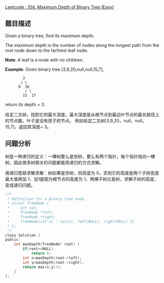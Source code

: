 ﻿[Leetcode : 104. Maximum Depth of Binary Tree (Easy)](https://leetcode.com/problems/maximum-depth-of-binary-tree/)
## 题目描述
Given a binary tree, find its maximum depth.

The maximum depth is the number of nodes along the longest path from the root node down to the farthest leaf node.

**Note**: A leaf is a node with no children.

**Example**:
Given binary tree [3,9,20,null,null,15,7],
```
        3
       / \
      9  20
         / \ 
        15  17
```
return its depth = 3.

给定二叉树，找到它的最大深度。最大深度是从根节点到最远叶节点的最长路径上的节点数。叶子是没有孩子的节点。
例如给定二叉树[3,9,20，null，null，15,7]，返回其深度= 3。
## 问题分析
树是一种递归的定义：一棵树要么是空树，要么有两个指针，每个指针指向一棵树。因此很多树相关的问题都能用递归的方式求解。

用递归思路求解求解：树如果是空树，则高度为 0，否则它的高度是两个子树高度最大值再加 1，加1是因为根节点的高度为 1。两棵子树又是树，求解子树的高度，变成递归问题。

```c
/**
 * Definition for a binary tree node.
 * struct TreeNode {
 *     int val;
 *     TreeNode *left;
 *     TreeNode *right;
 *     TreeNode(int x) : val(x), left(NULL), right(NULL) {}
 * };
 */
class Solution {
public:
    int maxDepth(TreeNode* root) {
        if(root==NULL)
            return 0;
        int x=maxDepth(root->left);
        int y=maxDepth(root->right);
        return max(x,y)+1;
    }
};
```
